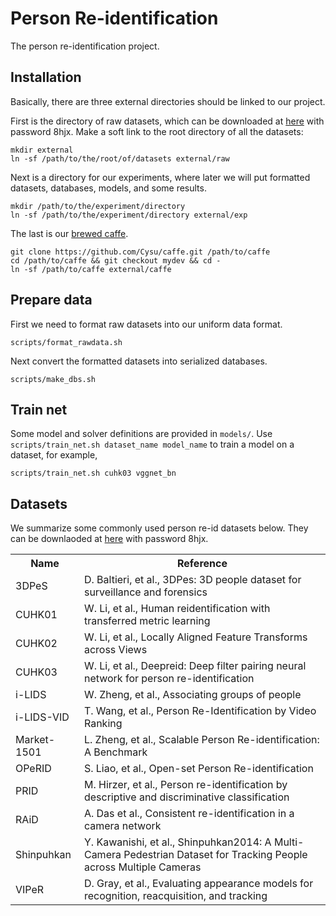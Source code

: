 # Person Re-identification

The person re-identification project.

## Installation

Basically, there are three external directories should be linked to our project.

First is the directory of raw datasets, which can be downloaded at [here](http://pan.baidu.com/s/1kTy9dUv) with password 8hjx. Make a soft link to the root directory of all the datasets:

    mkdir external
    ln -sf /path/to/the/root/of/datasets external/raw

Next is a directory for our experiments, where later we will put formatted datasets, databases, models, and some results.

    mkdir /path/to/the/experiment/directory
    ln -sf /path/to/the/experiment/directory external/exp

The last is our [brewed caffe](https://github.com/Cysu/caffe/tree/mydev).

    git clone https://github.com/Cysu/caffe.git /path/to/caffe
    cd /path/to/caffe && git checkout mydev && cd -
    ln -sf /path/to/caffe external/caffe

## Prepare data

First we need to format raw datasets into our uniform data format.

    scripts/format_rawdata.sh

Next convert the formatted datasets into serialized databases.

    scripts/make_dbs.sh

## Train net

Some model and solver definitions are provided in `models/`. Use `scripts/train_net.sh dataset_name model_name` to train a model on a dataset, for example,

    scripts/train_net.sh cuhk03 vggnet_bn

## Datasets

We summarize some commonly used person re-id datasets below. They can be downlaoded at [here](http://pan.baidu.com/s/1kTy9dUv) with password 8hjx.

<table>
  <tr>
    <th>Name</th>
    <th>Reference</th>
  </tr>
  <tr>
    <td>3DPeS</td>
    <td>D. Baltieri, et al., 3DPes: 3D people dataset for surveillance and forensics</td>
  </tr>
  <tr>
    <td>CUHK01</td>
    <td>W. Li, et al., Human reidentification with transferred metric learning</td>
  </tr>
  <tr>
    <td>CUHK02</td>
    <td>W. Li, et al., Locally Aligned Feature Transforms across Views</td>
  </tr>
  <tr>
    <td>CUHK03</td>
    <td>W. Li, et al., Deepreid: Deep filter pairing neural network for person re-identification</td>
  </tr>
  <tr>
    <td>i-LIDS</td>
    <td>W. Zheng, et al., Associating groups of people</td>
  </tr>
  <tr>
    <td>i-LIDS-VID</td>
    <td>T. Wang, et al., Person Re-Identification by Video Ranking</td>
  </tr>
  <tr>
    <td>Market-1501</td>
    <td>L. Zheng, et al., Scalable Person Re-identification: A Benchmark</td>
  </tr>
  <tr>
    <td>OPeRID</td>
    <td>S. Liao, et al., Open-set Person Re-identification</td>
  </tr>
  <tr>
    <td>PRID</td>
    <td>M. Hirzer, et al., Person re-identification by descriptive and discriminative classification</td>
  </tr>
  <tr>
    <td>RAiD</td>
    <td>A. Das et al., Consistent re-identification in a camera network</td>
  </tr>
  <tr>
    <td>Shinpuhkan</td>
    <td>Y. Kawanishi, et al., Shinpuhkan2014: A Multi-Camera Pedestrian Dataset for Tracking People across Multiple Cameras</td>
  </tr>
  <tr>
    <td>VIPeR</td>
    <td>D. Gray, et al., Evaluating appearance models for recognition, reacquisition, and tracking</td>
  </tr>
</table>